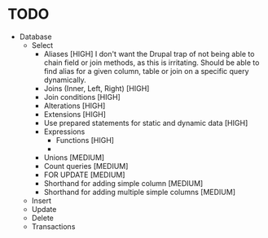 TODO
====

* Database
  * Select
    * Aliases [HIGH]
      I don't want the Drupal trap of not being able to chain field or join
      methods, as this is irritating. Should be able to find alias for a given
      column, table or join on a specific query dynamically.
    * Joins (Inner, Left, Right) [HIGH]
    * Join conditions [HIGH]
    * Alterations [HIGH]
    * Extensions [HIGH]
    * Use prepared statements for static and dynamic data [HIGH]
    * Expressions
      * Functions [HIGH]
      * 
    * Unions [MEDIUM]
    * Count queries [MEDIUM]
    * FOR UPDATE [MEDIUM]
    * Shorthand for adding simple column [MEDIUM]
    * Shorthand for adding multiple simple columns [MEDIUM]
  * Insert
  * Update
  * Delete
  * Transactions
  